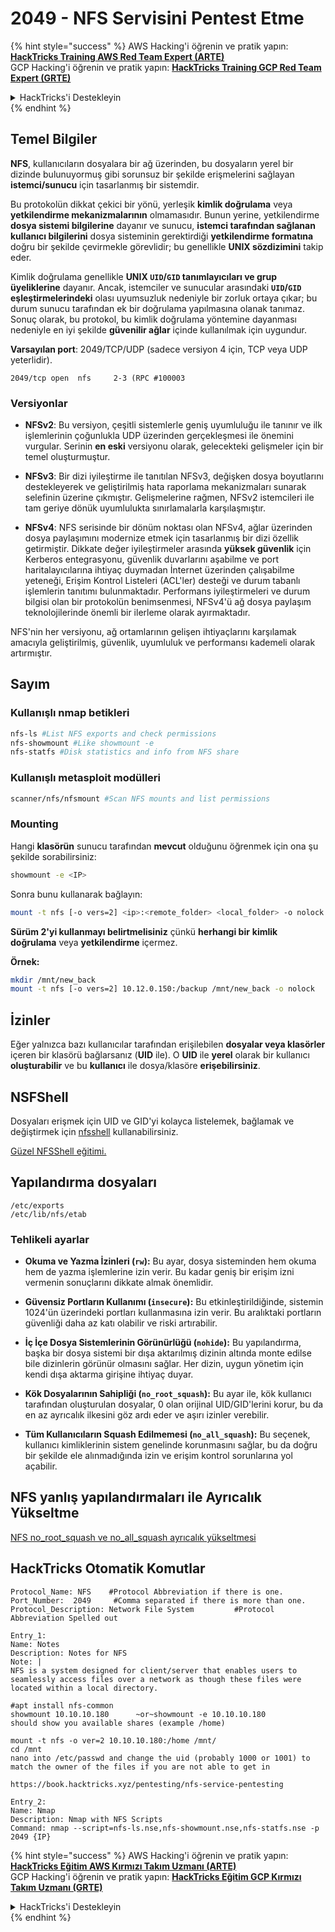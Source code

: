 # 2049 - NFS Servisini Pentest Etme

{% hint style="success" %}
AWS Hacking'i öğrenin ve pratik yapın:<img src="/.gitbook/assets/arte.png" alt="" data-size="line">[**HackTricks Training AWS Red Team Expert (ARTE)**](https://training.hacktricks.xyz/courses/arte)<img src="/.gitbook/assets/arte.png" alt="" data-size="line">\
GCP Hacking'i öğrenin ve pratik yapın: <img src="/.gitbook/assets/grte.png" alt="" data-size="line">[**HackTricks Training GCP Red Team Expert (GRTE)**<img src="/.gitbook/assets/grte.png" alt="" data-size="line">](https://training.hacktricks.xyz/courses/grte)

<details>

<summary>HackTricks'i Destekleyin</summary>

* [**abonelik planlarını**](https://github.com/sponsors/carlospolop) kontrol edin!
* **💬 [**Discord grubuna**](https://discord.gg/hRep4RUj7f) veya [**telegram grubuna**](https://t.me/peass) katılın ya da **Twitter**'da **bizi takip edin** 🐦 [**@hacktricks\_live**](https://twitter.com/hacktricks\_live)**.**
* **Hacking ipuçlarını paylaşmak için** [**HackTricks**](https://github.com/carlospolop/hacktricks) ve [**HackTricks Cloud**](https://github.com/carlospolop/hacktricks-cloud) github reposuna PR gönderin.

</details>
{% endhint %}

## **Temel Bilgiler**

**NFS**, kullanıcıların dosyalara bir ağ üzerinden, bu dosyaların yerel bir dizinde bulunuyormuş gibi sorunsuz bir şekilde erişmelerini sağlayan **istemci/sunucu** için tasarlanmış bir sistemdir.

Bu protokolün dikkat çekici bir yönü, yerleşik **kimlik doğrulama** veya **yetkilendirme mekanizmalarının** olmamasıdır. Bunun yerine, yetkilendirme **dosya sistemi bilgilerine** dayanır ve sunucu, **istemci tarafından sağlanan kullanıcı bilgilerini** dosya sisteminin gerektirdiği **yetkilendirme formatına** doğru bir şekilde çevirmekle görevlidir; bu genellikle **UNIX sözdizimini** takip eder.

Kimlik doğrulama genellikle **UNIX `UID`/`GID` tanımlayıcıları ve grup üyeliklerine** dayanır. Ancak, istemciler ve sunucular arasındaki **`UID`/`GID` eşleştirmelerindeki** olası uyumsuzluk nedeniyle bir zorluk ortaya çıkar; bu durum sunucu tarafından ek bir doğrulama yapılmasına olanak tanımaz. Sonuç olarak, bu protokol, bu kimlik doğrulama yöntemine dayanması nedeniyle en iyi şekilde **güvenilir ağlar** içinde kullanılmak için uygundur.

**Varsayılan port**: 2049/TCP/UDP (sadece versiyon 4 için, TCP veya UDP yeterlidir).&#x20;
```
2049/tcp open  nfs     2-3 (RPC #100003
```
### Versiyonlar

- **NFSv2**: Bu versiyon, çeşitli sistemlerle geniş uyumluluğu ile tanınır ve ilk işlemlerinin çoğunlukla UDP üzerinden gerçekleşmesi ile önemini vurgular. Serinin **en eski** versiyonu olarak, gelecekteki gelişmeler için bir temel oluşturmuştur.

- **NFSv3**: Bir dizi iyileştirme ile tanıtılan NFSv3, değişken dosya boyutlarını destekleyerek ve geliştirilmiş hata raporlama mekanizmaları sunarak selefinin üzerine çıkmıştır. Gelişmelerine rağmen, NFSv2 istemcileri ile tam geriye dönük uyumlulukta sınırlamalarla karşılaşmıştır.

- **NFSv4**: NFS serisinde bir dönüm noktası olan NFSv4, ağlar üzerinden dosya paylaşımını modernize etmek için tasarlanmış bir dizi özellik getirmiştir. Dikkate değer iyileştirmeler arasında **yüksek güvenlik** için Kerberos entegrasyonu, güvenlik duvarlarını aşabilme ve port haritalayıcılarına ihtiyaç duymadan İnternet üzerinden çalışabilme yeteneği, Erişim Kontrol Listeleri (ACL'ler) desteği ve durum tabanlı işlemlerin tanıtımı bulunmaktadır. Performans iyileştirmeleri ve durum bilgisi olan bir protokolün benimsenmesi, NFSv4'ü ağ dosya paylaşım teknolojilerinde önemli bir ilerleme olarak ayırmaktadır.

NFS'nin her versiyonu, ağ ortamlarının gelişen ihtiyaçlarını karşılamak amacıyla geliştirilmiş, güvenlik, uyumluluk ve performansı kademeli olarak artırmıştır.

## Sayım

### Kullanışlı nmap betikleri
```bash
nfs-ls #List NFS exports and check permissions
nfs-showmount #Like showmount -e
nfs-statfs #Disk statistics and info from NFS share
```
### Kullanışlı metasploit modülleri
```bash
scanner/nfs/nfsmount #Scan NFS mounts and list permissions
```
### Mounting

Hangi **klasörün** sunucu tarafından **mevcut** olduğunu öğrenmek için ona şu şekilde sorabilirsiniz:
```bash
showmount -e <IP>
```
Sonra bunu kullanarak bağlayın:
```bash
mount -t nfs [-o vers=2] <ip>:<remote_folder> <local_folder> -o nolock
```
**Sürüm 2'yi kullanmayı belirtmelisiniz** çünkü **herhangi bir** **kimlik doğrulama** veya **yetkilendirme** içermez.

**Örnek:**
```bash
mkdir /mnt/new_back
mount -t nfs [-o vers=2] 10.12.0.150:/backup /mnt/new_back -o nolock
```
## İzinler

Eğer yalnızca bazı kullanıcılar tarafından erişilebilen **dosyalar veya klasörler** içeren bir klasörü bağlarsanız (**UID** ile). O **UID** ile **yerel** olarak bir kullanıcı **oluşturabilir** ve bu **kullanıcı** ile dosya/klasöre **erişebilirsiniz**.

## NSFShell

Dosyaları erişmek için UID ve GID'yi kolayca listelemek, bağlamak ve değiştirmek için [nfsshell](https://github.com/NetDirect/nfsshell) kullanabilirsiniz.

[Güzel NFSShell eğitimi.](https://www.pentestpartners.com/security-blog/using-nfsshell-to-compromise-older-environments/)

## Yapılandırma dosyaları
```
/etc/exports
/etc/lib/nfs/etab
```
### Tehlikeli ayarlar

- **Okuma ve Yazma İzinleri (`rw`):** Bu ayar, dosya sisteminden hem okuma hem de yazma işlemlerine izin verir. Bu kadar geniş bir erişim izni vermenin sonuçlarını dikkate almak önemlidir.

- **Güvensiz Portların Kullanımı (`insecure`):** Bu etkinleştirildiğinde, sistemin 1024'ün üzerindeki portları kullanmasına izin verir. Bu aralıktaki portların güvenliği daha az katı olabilir ve riski artırabilir.

- **İç İçe Dosya Sistemlerinin Görünürlüğü (`nohide`):** Bu yapılandırma, başka bir dosya sistemi bir dışa aktarılmış dizinin altında monte edilse bile dizinlerin görünür olmasını sağlar. Her dizin, uygun yönetim için kendi dışa aktarma girişine ihtiyaç duyar.

- **Kök Dosyalarının Sahipliği (`no_root_squash`):** Bu ayar ile, kök kullanıcı tarafından oluşturulan dosyalar, 0 olan orijinal UID/GID'lerini korur, bu da en az ayrıcalık ilkesini göz ardı eder ve aşırı izinler verebilir.

- **Tüm Kullanıcıların Squash Edilmemesi (`no_all_squash`):** Bu seçenek, kullanıcı kimliklerinin sistem genelinde korunmasını sağlar, bu da doğru bir şekilde ele alınmadığında izin ve erişim kontrol sorunlarına yol açabilir.

## NFS yanlış yapılandırmaları ile Ayrıcalık Yükseltme

[NFS no\_root\_squash ve no\_all\_squash ayrıcalık yükseltmesi](../linux-hardening/privilege-escalation/nfs-no\_root\_squash-misconfiguration-pe.md)

## HackTricks Otomatik Komutlar
```
Protocol_Name: NFS    #Protocol Abbreviation if there is one.
Port_Number:  2049     #Comma separated if there is more than one.
Protocol_Description: Network File System         #Protocol Abbreviation Spelled out

Entry_1:
Name: Notes
Description: Notes for NFS
Note: |
NFS is a system designed for client/server that enables users to seamlessly access files over a network as though these files were located within a local directory.

#apt install nfs-common
showmount 10.10.10.180      ~or~showmount -e 10.10.10.180
should show you available shares (example /home)

mount -t nfs -o ver=2 10.10.10.180:/home /mnt/
cd /mnt
nano into /etc/passwd and change the uid (probably 1000 or 1001) to match the owner of the files if you are not able to get in

https://book.hacktricks.xyz/pentesting/nfs-service-pentesting

Entry_2:
Name: Nmap
Description: Nmap with NFS Scripts
Command: nmap --script=nfs-ls.nse,nfs-showmount.nse,nfs-statfs.nse -p 2049 {IP}
```
{% hint style="success" %}
AWS Hacking'i öğrenin ve pratik yapın:<img src="/.gitbook/assets/arte.png" alt="" data-size="line">[**HackTricks Eğitim AWS Kırmızı Takım Uzmanı (ARTE)**](https://training.hacktricks.xyz/courses/arte)<img src="/.gitbook/assets/arte.png" alt="" data-size="line">\
GCP Hacking'i öğrenin ve pratik yapın: <img src="/.gitbook/assets/grte.png" alt="" data-size="line">[**HackTricks Eğitim GCP Kırmızı Takım Uzmanı (GRTE)**<img src="/.gitbook/assets/grte.png" alt="" data-size="line">](https://training.hacktricks.xyz/courses/grte)

<details>

<summary>HackTricks'i Destekleyin</summary>

* [**abonelik planlarını**](https://github.com/sponsors/carlospolop) kontrol edin!
* **💬 [**Discord grubuna**](https://discord.gg/hRep4RUj7f) veya [**telegram grubuna**](https://t.me/peass) katılın ya da **Twitter'da** 🐦 [**@hacktricks\_live**](https://twitter.com/hacktricks\_live)**'ı takip edin.**
* **Hacking ipuçlarını paylaşmak için** [**HackTricks**](https://github.com/carlospolop/hacktricks) ve [**HackTricks Cloud**](https://github.com/carlospolop/hacktricks-cloud) github reposuna PR gönderin.

</details>
{% endhint %}
